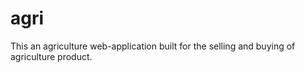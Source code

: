 # agri
This an agriculture web-application built for the selling and buying of agriculture product.
